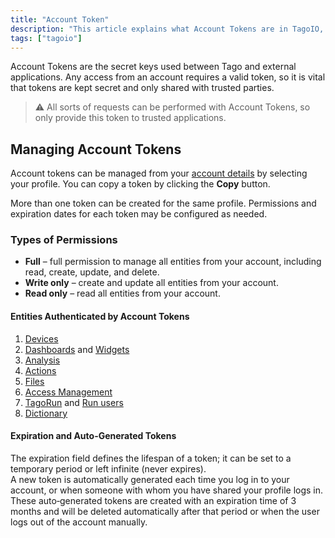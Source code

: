 ```yaml
---
title: "Account Token"
description: "This article explains what Account Tokens are in TagoIO, why they must be kept secret, and how to manage them from your account profile. It also highlights that multiple tokens can be created with configurable permissions and expiration."
tags: ["tagoio"]
---
```

Account Tokens are the secret keys used between Tago and external applications. Any access from an account requires a valid token, so it is vital that tokens are kept secret and only shared with trusted parties.

> ⚠️ All sorts of requests can be performed with Account Tokens, so only provide this token to trusted applications.

<!-- Image placeholder removed for build -->

## Managing Account Tokens

Account tokens can be managed from your [account details](editing-accounts-details) by selecting your profile. You can copy a token by clicking the **Copy** button.

More than one token can be created for the same profile. Permissions and expiration dates for each token may be configured as needed.

### Types of Permissions

* **Full** – full permission to manage all entities from your account, including read, create, update, and delete.
* **Write only** – create and update all entities from your account.
* **Read only** – read all entities from your account.

#### Entities Authenticated by Account Tokens

1. [Devices](/docs/tagoio/devices/)
2. [Dashboards](/docs/tagoio/dashboards/) and [Widgets](/docs/tagoio/widgets/)
3. [Analysis](/docs/tagoio/analysis/)
4. [Actions](../actions/)
5. [Files](/docs/tagoio/files)
6. [Access Management](/docs/tagoio/tagorun/access-management/)
7. [TagoRun](/tagorun) and [Run users](../account/user-management)
8. [Dictionary](../dictionaries)

#### Expiration and Auto-Generated Tokens

The expiration field defines the lifespan of a token; it can be set to a temporary period or left infinite (never expires).  
A new token is automatically generated each time you log in to your account, or when someone with whom you have shared your profile logs in. These auto‑generated tokens are created with an expiration time of 3 months and will be deleted automatically after that period or when the user logs out of the account manually.